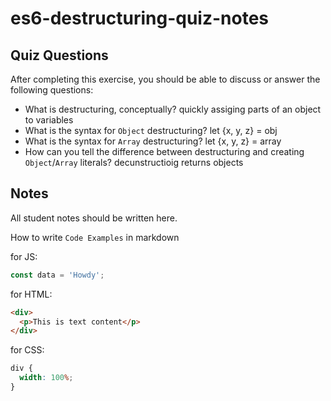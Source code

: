 # es6-destructuring-quiz-notes

## Quiz Questions

After completing this exercise, you should be able to discuss or answer the following questions:

- What is destructuring, conceptually?
  quickly assiging parts of an object to variables
- What is the syntax for `Object` destructuring?
  let {x, y, z} = obj
- What is the syntax for `Array` destructuring?
  let {x, y, z} = array
- How can you tell the difference between destructuring and creating `Object`/`Array` literals?
  decunstructioig returns objects

## Notes

All student notes should be written here.

How to write `Code Examples` in markdown

for JS:

```javascript
const data = 'Howdy';
```

for HTML:

```html
<div>
  <p>This is text content</p>
</div>
```

for CSS:

```css
div {
  width: 100%;
}
```
